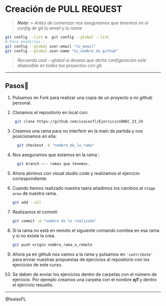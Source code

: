 # Creación de PULL REQUEST

> **_Nota:_** > _Antes de comenzar nos aseguramos que tenemos en el config de git tu email y tu name_

```bash
git config --list o  git config --global --list
# Para añadirlos :
git config --global user.email "tu_email"
git config --global user.name "tu_nombre_de_github"
```

> _Recuerda usal --global si deseas que dicha configuración esté disponible en todos tus proyectos con git._

---

## Pasos📑

1. Pulsamos en Fork para realizar una copia de un proyecto a mi github personal.

1. Clonamos el repositorio en local con:

   ```bash
    git clone https://github.com/isaiasfl/EjerciciosDWEC_23_24
   ```

1. Creamos una rama para no interferir en la main de partida y nos posicionamos en ella:

   ```bash
     git checkout -b "nombre_de_la_rama"
   ```

1. Nos aseguramos que estamos en la rama :

   ```bash
     git branch <-- ramas que tenemos.
   ```

1. Ahora abrimos con visual studio code y realizamos el ejercicio correspondiente.

1. Cuando hemos realizado nuestra taera añadimos los cambios al `stage area` de nuestra rama.

   ```bash
   git add --all
   ```

1. Realizamos el commit:

   ```bash
   git commit -m "nombre de lo realizado"
   ```

1. Si la rama no está en remoto el siguiente comando comitea en esa rama y si no existe la crea.

   ```bash
   git push origin nombre_rama_a_remoto
   ```

1. Ahora ya en github nos vamos a la rama y pulsamos en `'contribute'` para enviar nuestras propuestas de ejercicios al repositorio con los ejercicios de este curso.

1. Se deben de enviar los ejercicios dentro de carpetas con el número de ejercicio. Por ejemplo creamos una carpeta con el nombre **_ej1_** y dentro el ejercicio resuelto.

---

@IsaíasFL
